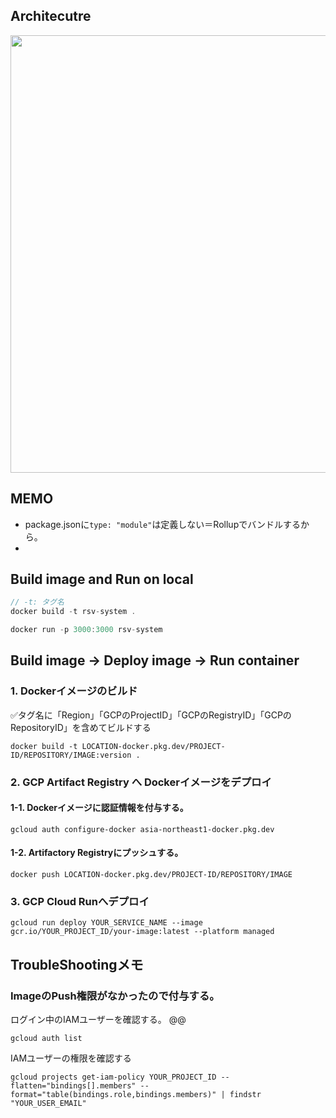 ## Architecutre
<img src="https://github.com/daisuketakakuwa/rsv-system/assets/66095465/9149f715-c239-4f71-b098-f9ed3ba3761a" width="700px" />

## MEMO

- package.jsonに`type: "module"`は定義しない＝Rollupでバンドルするから。
-

## Build image and Run on local

```js
// -t: タグ名
docker build -t rsv-system .
```

```js
docker run -p 3000:3000 rsv-system
```

## Build image → Deploy image → Run container

### 1. Dockerイメージのビルド

✅タグ名に「Region」「GCPのProjectID」「GCPのRegistryID」「GCPのRepositoryID」を含めてビルドする

```
docker build -t LOCATION-docker.pkg.dev/PROJECT-ID/REPOSITORY/IMAGE:version .
```

### 2. GCP Artifact Registry へ Dockerイメージをデプロイ

#### 1-1. Dockerイメージに認証情報を付与する。

```
gcloud auth configure-docker asia-northeast1-docker.pkg.dev
```

#### 1-2. Artifactory Registryにプッシュする。

```
docker push LOCATION-docker.pkg.dev/PROJECT-ID/REPOSITORY/IMAGE
```

### 3. GCP Cloud Runへデプロイ

```
gcloud run deploy YOUR_SERVICE_NAME --image gcr.io/YOUR_PROJECT_ID/your-image:latest --platform managed
```

## TroubleShootingメモ

### ImageのPush権限がなかったので付与する。

ログイン中のIAMユーザーを確認する。
@@

```
gcloud auth list
```

IAMユーザーの権限を確認する

```
gcloud projects get-iam-policy YOUR_PROJECT_ID --flatten="bindings[].members" --format="table(bindings.role,bindings.members)" | findstr "YOUR_USER_EMAIL"
```

